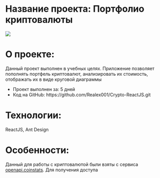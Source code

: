 <h1>Название проекта: Портфолио криптовалюты</h1>
<img src="https://github.com/Realex001/Crypto-ReactJS/assets/164393853/20b31b84-eb84-40b5-8b65-a6fecb2590af" >


<h1>О проекте:</h1>
<p>Данный проект выполнен в учебных целях. Приложение позволяет пополнять портфель криптовалют, анализировать их стоимость, отображать их в виде круговой диаграммы</p>
<ul>
  <li>Проект выполнен за: 5 дней</li>
  <li>Код на GitHub: https://github.com/Realex001/Crypto-ReactJS.git  </li>
</ul>

<h1>Технологии:</h1>
<p>ReactJS, Ant Design</p>

<h1>Особенности:</h1>
<p>Данный для работы с криптовалютой были взяты с сервиса <a href="https://openapi.coinstats.app/">openapi.coinstats</a>. 
Для получения доступа 
</p>
